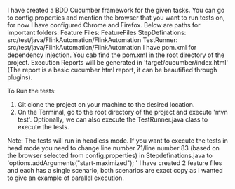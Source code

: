I have created a BDD Cucumber framework for the given tasks.
You can go to config.properties and mention the browser that you want to run tests on, for now I have configured Chrome and Firefox.
Below are paths for important folders:
Feature Files: FeatureFiles
StepDefinations: src/test/java/FlinkAutomation/FlinkAutomation
TestRunner: src/test/java/FlinkAutomation/FlinkAutomation
I have pom.xml for dependency injection. You cab find the pom.xml in the root directory of the project.
Execution Reports will be generated in 'target/cucumber/index.html' (The report is a basic cucumber html report, it can be beautified through plugins).

To Run the tests:
1. Git clone the project on your machine to the desired location.
2. On the Terminal, go to the root directory of the project and execute 'mvn test'. Optionally, we can also execute the TestRunner.java class to execute the tests.

Note: The tests will run in headless mode. If you want to execute the tests in head mode you need to change line number 71/line number 83 (based on the browser selected from config.properties) in Stepdefinations.java to 'options.addArguments("start-maximized"); '
I have created 2 feature files and each has a single scenario, both scenarios are exact copy as I wanted to give an example of parallel execution.